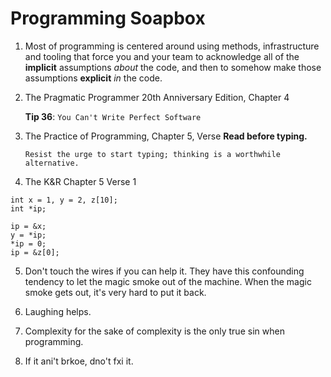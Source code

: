 # Programming Soapbox

1. Most of programming is centered around using methods,
infrastructure and tooling that force you and your team
to acknowledge all of the **implicit** assumptions *about* 
the code, and then to somehow make those assumptions 
**explicit** *in* the code.

2. The Pragmatic Programmer 20th Anniversary Edition, Chapter 4

    **Tip 36**: `You Can't Write Perfect Software`

3. The Practice of Programming, Chapter 5, Verse **Read before typing.**

    `Resist the urge to start typing; thinking is a worthwhile alternative.`

4. The K&R Chapter 5 Verse 1
```
int x = 1, y = 2, z[10];
int *ip;

ip = &x;
y = *ip;
*ip = 0;
ip = &z[0]; 
```

5. Don't touch the wires if you can help it. They have this
confounding tendency to let the magic smoke out of the machine.
When the magic smoke gets out, it's very hard to put it back.

6. Laughing helps.

7. Complexity for the sake of complexity is the only true sin when programming.

8. If it ani't brkoe, dno't fxi it.

